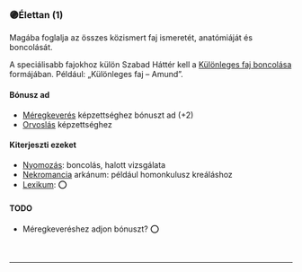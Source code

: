 ### 🟣Élettan (1)

Magába foglalja az összes közismert faj ismeretét, anatómiáját és boncolását.

A speciálisabb fajokhoz külön Szabad Háttér kell a [Különleges faj boncolása](../hatterek.szabad/kulonleges_faj_boncolasa.md) formájában. Például: „Különleges faj – Amund”.

#### Bónusz ad

- [Méregkeverés](../kepzettsegek.tudomanyos/meregkeveres.md) képzettséghez bónuszt ad (+2)
- [Orvoslás](../kepzettsegek.tudomanyos/orvoslas.md) képzettséghez
#### Kiterjeszti ezeket

- [Nyomozás](../kepzettsegek.vilagi/nyomozas.md): boncolás, halott vizsgálata
- [Nekromancia](../kepzettsegek.arkanumok/nekromancia.md) arkánum: például homonkulusz kreáláshoz
- [Lexikum](../kepzettsegek.tudomanyos/lexikum.md): ⭕


#### TODO
- Méregkeveréshez adjon bónuszt? ⭕

<br />

---

